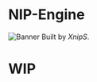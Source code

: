 # NIP-Engine
![Banner](https://repository-images.githubusercontent.com/593918855/4f846b43-ee0f-427f-afa3-a04592bcdb16)
Built by *XnipS*.
# WIP
